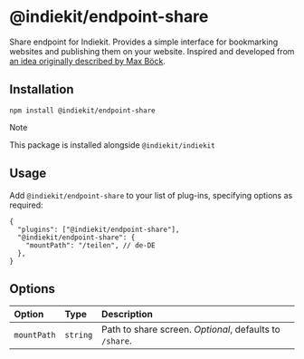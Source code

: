 # @indiekit/endpoint-share

Share endpoint for Indiekit. Provides a simple interface for bookmarking websites and publishing them on your website. Inspired and developed from [an idea originally described by Max Böck](https://mxb.dev/blog/indieweb-link-sharing/).

## Installation

`npm install @indiekit/endpoint-share`

> [!NOTE]
> This package is installed alongside `@indiekit/indiekit`

## Usage

Add `@indiekit/endpoint-share` to your list of plug-ins, specifying options as required:

```jsonc
{
  "plugins": ["@indiekit/endpoint-share"],
  "@indiekit/endpoint-share": {
    "mountPath": "/teilen", // de-DE
  },
}
```

## Options

| Option      | Type     | Description                                             |
| :---------- | :------- | :------------------------------------------------------ |
| `mountPath` | `string` | Path to share screen. _Optional_, defaults to `/share`. |
